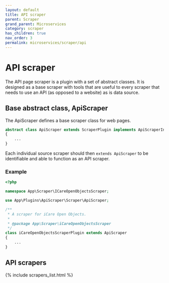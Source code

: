 ```yaml
---
layout: default
title: API scraper
parent: Scraper
grand_parent: Microservices
category: scraper
has_children: true
nav_order: 3
permalink: microservices/scraper/api
---
```


# API scraper

The API page scraper is a plugin with a set of abstract classes. It is designed as a base scraper with tools that are useful to every scraper that needs to use an API (as opposed to a website) as is data source.

## Base abstract class, ApiScraper

The ApiScraper defines a base scraper class for web pages.

```php
abstract class ApiScraper extends ScraperPlugin implements ApiScraperInterface
{
    ...
}
```

Each individual source scraper should then `extends ApiScraper` to be identifiable and able to function as an API scraper.

### Example

```php
<?php

namespace App\Scraper\ICareOpenObjectsScraper;

use App\Plugins\ApiScraper\Scraper\ApiScraper;

/**
 * A scraper for iCare Open Objects.
 *
 * @package App\Scraper\iCareOpenObjectsScraper
 */
class iCareOpenObjectsScraperPlugin extends ApiScraper
{
    ...
}
```

## API scrapers

{% include scrapers_list.html %}